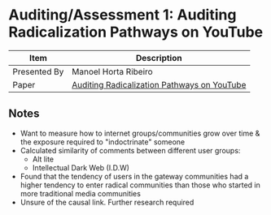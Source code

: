 # Auditing/Assessment 1: Auditing Radicalization Pathways on YouTube

| Item | Description |
| --- | --- | 
| Presented By | Manoel Horta Ribeiro |
| Paper | [Auditing Radicalization Pathways on YouTube](https://dl.acm.org/doi/pdf/10.1145/3351095.3372879?download=true) |



## Notes
- Want to measure how to internet groups/communities grow over time & the exposure required to "indoctrinate" someone
- Calculated similarity of comments between different user groups:
    - Alt lite
    - Intellectual Dark Web (I.D.W)
- Found that the tendency of users in the gateway communities had a higher tendency to enter radical communities than those who started in more traditional media communities
- Unsure of the causal link. Further research required